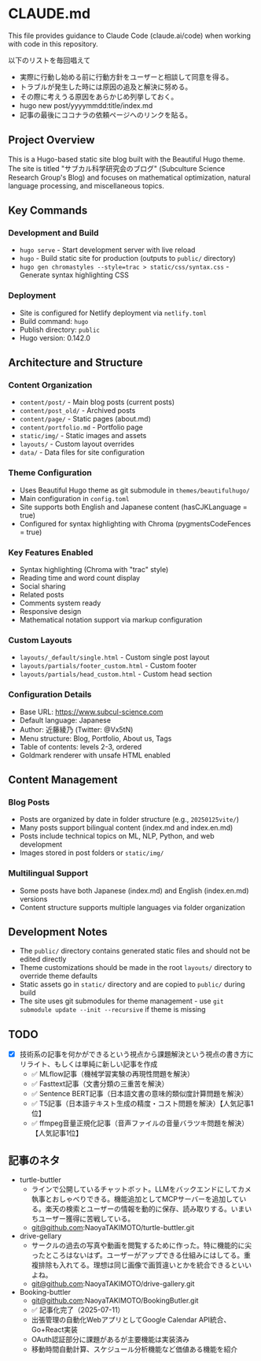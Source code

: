 # CLAUDE.md

This file provides guidance to Claude Code (claude.ai/code) when working with code in this repository.

以下のリストを毎回唱えて
- 実際に行動し始める前に行動方針をユーザーと相談して同意を得る。
- トラブルが発生した時には原因の追及と解決に努める。
- その際に考えうる原因をあらかじめ列挙しておく。
- hugo new post/yyyymmdd:title/index.md
- 記事の最後にココナラの依頼ページへのリンクを貼る。

## Project Overview

This is a Hugo-based static site blog built with the Beautiful Hugo theme. The site is titled "サブカル科学研究会のブログ" (Subculture Science Research Group's Blog) and focuses on mathematical optimization, natural language processing, and miscellaneous topics.

## Key Commands

### Development and Build
- `hugo serve` - Start development server with live reload
- `hugo` - Build static site for production (outputs to `public/` directory)
- `hugo gen chromastyles --style=trac > static/css/syntax.css` - Generate syntax highlighting CSS

### Deployment
- Site is configured for Netlify deployment via `netlify.toml`
- Build command: `hugo`
- Publish directory: `public`
- Hugo version: 0.142.0

## Architecture and Structure

### Content Organization
- `content/post/` - Main blog posts (current posts)
- `content/post_old/` - Archived posts
- `content/page/` - Static pages (about.md)
- `content/portfolio.md` - Portfolio page
- `static/img/` - Static images and assets
- `layouts/` - Custom layout overrides
- `data/` - Data files for site configuration

### Theme Configuration
- Uses Beautiful Hugo theme as git submodule in `themes/beautifulhugo/`
- Main configuration in `config.toml`
- Site supports both English and Japanese content (hasCJKLanguage = true)
- Configured for syntax highlighting with Chroma (pygmentsCodeFences = true)

### Key Features Enabled
- Syntax highlighting (Chroma with "trac" style)
- Reading time and word count display
- Social sharing
- Related posts
- Comments system ready
- Responsive design
- Mathematical notation support via markup configuration

### Custom Layouts
- `layouts/_default/single.html` - Custom single post layout
- `layouts/partials/footer_custom.html` - Custom footer
- `layouts/partials/head_custom.html` - Custom head section

### Configuration Details
- Base URL: https://www.subcul-science.com
- Default language: Japanese
- Author: 近藤綾乃 (Twitter: @Vx5tN)
- Menu structure: Blog, Portfolio, About us, Tags
- Table of contents: levels 2-3, ordered
- Goldmark renderer with unsafe HTML enabled

## Content Management

### Blog Posts
- Posts are organized by date in folder structure (e.g., `20250125vite/`)
- Many posts support bilingual content (index.md and index.en.md)
- Posts include technical topics on ML, NLP, Python, and web development
- Images stored in post folders or `static/img/`

### Multilingual Support
- Some posts have both Japanese (index.md) and English (index.en.md) versions
- Content structure supports multiple languages via folder organization

## Development Notes

- The `public/` directory contains generated static files and should not be edited directly
- Theme customizations should be made in the root `layouts/` directory to override theme defaults
- Static assets go in `static/` directory and are copied to `public/` during build
- The site uses git submodules for theme management - use `git submodule update --init --recursive` if theme is missing

## TODO
- [x] 技術系の記事を何かができるという視点から課題解決という視点の書き方にリライト、もしくは単純に新しい記事を作成
  - ✅ MLflow記事（機械学習実験の再現性問題を解決）
  - ✅ Fasttext記事（文書分類の三重苦を解決）
  - ✅ Sentence BERT記事（日本語文書の意味的類似度計算問題を解決）
  - ✅ T5記事（日本語テキスト生成の精度・コスト問題を解決）【人気記事1位】
  - ✅ ffmpeg音量正規化記事（音声ファイルの音量バラツキ問題を解決）【人気記事1位】

## 記事のネタ
- turtle-buttler
    - ラインで公開しているチャットボット。LLMをバックエンドにしてカメ執事とおしゃべりできる。機能追加としてMCPサーバーを追加している。楽天の検索とユーザーの情報を動的に保存、読み取りする。いまいちユーザー獲得に苦戦している。
    - git@github.com:NaoyaTAKIMOTO/turtle-buttler.git
- drive-gellary
    - サークルの過去の写真や動画を閲覧するために作った。特に機能的に尖ったところはないはず。ユーザーがアップできる仕組みにはしてる。重複排除も入れてる。理想は同じ画像で画質違いとかを統合できるといいよね。
    - git@github.com:NaoyaTAKIMOTO/drive-gallery.git
- Booking-buttler
  - git@github.com:NaoyaTAKIMOTO/BookingButler.git
  - ✅ 記事化完了（2025-07-11）
  - 出張管理の自動化WebアプリとしてGoogle Calendar API統合、Go+React実装
  - OAuth認証部分に課題があるが主要機能は実装済み
  - 移動時間自動計算、スケジュール分析機能など価値ある機能を紹介